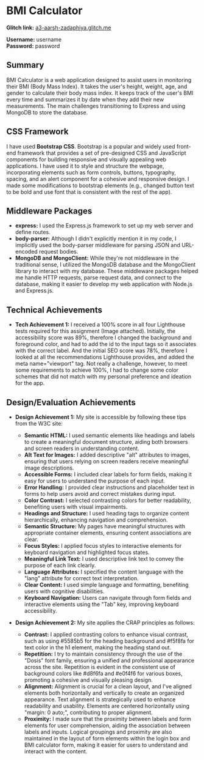 # BMI Calculator

**Glitch link:** [a3-aarsh-zadaphiya.glitch.me](a3-aarsh-zadaphiya.glitch.me)

**Username:** username  
**Password:** password

## Summary
BMI Calculator is a web application designed to assist users in monitoring their BMI (Body Mass Index). It takes the user's height, weight, age, and gender to calculate their body mass index. It keeps track of the user's BMI every time and summarizes it by date when they add their new measurements. The main challenges transitioning to Express and using MongoDB to store the database.

## CSS Framework
I have used **Bootstrap CSS**. Bootstrap is a popular and widely used front-end framework that provides a set of pre-designed CSS and JavaScript components for building responsive and visually appealing web applications. I have used it to style and structure the webpage, incorporating elements such as form controls, buttons, typography, spacing, and an alert component for a cohesive and responsive design. I made some modifications to bootstrap elements (e.g., changed button text to be bold and use font that is consistent with the rest of the app).

## Middleware Packages

- **express:** I used the Express.js framework to set up my web server and define routes.
- **body-parser:** Although I didn't explicitly mention it in my code, I implicitly used the body-parser middleware for parsing JSON and URL-encoded request bodies.
- **MongoDB and MongoClient:** While they're not middleware in the traditional sense, I utilized the MongoDB database and the MongoClient library to interact with my database. These middleware packages helped me handle HTTP requests, parse request data, and connect to the database, making it easier to develop my web application with Node.js and Express.js.

## Technical Achievements
- **Tech Achievement 1:** I received a 100% score in all four Lighthouse tests required for this assignment (Image attached). Initially, the accessibility score was 89%, therefore I changed the background and foreground color, and had to add the id to the input tags so it associates with the correct label. And the initial SEO score was 78%, therefore I looked at all the recommendations Lighthouse provides, and added the meta name="viewport" tag. Not really a challenge, however, to meet some requirements to achieve 100%, I had to change some color schemes that did not match with my personal preference and ideation for the app.

## Design/Evaluation Achievements
- **Design Achievement 1:** My site is accessible by following these tips from the W3C site:

    - **Semantic HTML:** I used semantic elements like headings and labels to create a meaningful document structure, aiding both browsers and screen readers in understanding content.
    - **Alt Text for Images:** I added descriptive "alt" attributes to images, ensuring that users relying on screen readers receive meaningful image descriptions.
    - **Accessible Forms:** I included clear labels for form fields, making it easy for users to understand the purpose of each input.
    - **Error Handling:** I provided clear instructions and placeholder text in forms to help users avoid and correct mistakes during input.
    - **Color Contrast:** I selected contrasting colors for better readability, benefiting users with visual impairments.
    - **Headings and Structure:** I used heading tags to organize content hierarchically, enhancing navigation and comprehension.
    - **Semantic Structure:** My pages have meaningful structures with appropriate container elements, ensuring content associations are clear.
    - **Focus Styles:** I applied focus styles to interactive elements for keyboard navigation and highlighted focus states.
    - **Meaningful Link Text:** I used descriptive link text to convey the purpose of each link clearly.
    - **Language Attributes:** I specified the content language with the "lang" attribute for correct text interpretation.
    - **Clear Content:** I used simple language and formatting, benefiting users with cognitive disabilities.
    - **Keyboard Navigation:** Users can navigate through form fields and interactive elements using the "Tab" key, improving keyboard accessibility.

- **Design Achievement 2:** My site applies the CRAP principles as follows:

    - **Contrast:** I applied contrasting colors to enhance visual contrast, such as using #5585b5 for the heading background and #f5f8fa for text color in the h1 element, making the heading stand out.
    - **Repetition:** I try to maintain consistency through the use of the "Dosis" font family, ensuring a unified and professional appearance across the site. Repetition is evident in the consistent use of background colors like #d8f6fa and #e0f4f6 for various boxes, promoting a cohesive and visually pleasing design.
    - **Alignment:** Alignment is crucial for a clean layout, and I've aligned elements both horizontally and vertically to create an organized appearance. Text alignment is strategically used to enhance readability and usability. Elements are centered horizontally using "margin: 0 auto;", contributing to proper alignment.
    - **Proximity:** I made sure that the proximity between labels and form elements for user comprehension, aiding the association between labels and inputs. Logical groupings and proximity are also maintained in the layout of form elements within the login box and BMI calculator form, making it easier for users to understand and interact with the content.
